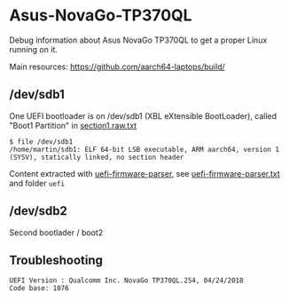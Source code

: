 # Asus-NovaGo-TP370QL

Debug information about Asus NovaGo TP370QL to get a proper Linux running on it.

Main resources: <https://github.com/aarch64-laptops/build/>

## /dev/sdb1

One UEFI bootloader is on /dev/sdb1 (XBL eXtensible BootLoader), called "Boot1 Partition" in [section1.raw.txt](https://github.com/monperrus/Asus-NovaGo-TP370QL/tree/master/uefi//volume-520912/file-9e21fd93-9c72-4c15-8c4b-e77f1db2d792/section0/section1/volume-ee4e5898-3914-4259-9d6e-dc7bd79403cf/file-a1e235de-e825-4591-9623-c43175811826/section1.raw.txt)

```
$ file /dev/sdb1
/home/martin/sdb1: ELF 64-bit LSB executable, ARM aarch64, version 1 (SYSV), statically linked, no section header
```

Content extracted with [uefi-firmware-parser](https://github.com/theopolis/uefi-firmware-parser), see [uefi-firmware-parser.txt](https://github.com/monperrus/Asus-NovaGo-TP370QL/tree/master/uefi-firmware-parser.txt) and folder `uefi`

## /dev/sdb2

Second bootlader / boot2


## Troubleshooting

```
UEFI Version : Qualcomm Inc. NovaGo TP370QL.254, 04/24/2018
Code base: 1076
```

